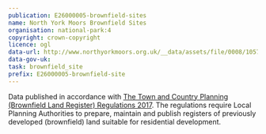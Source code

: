 ```yaml
---
publication: E26000005-brownfield-sites
name: North York Moors Brownfield Sites
organisation: national-park:4
copyright: crown-copyright
licence: ogl
data-url: http://www.northyorkmoors.org.uk/__data/assets/file/0008/1057148/north-york-moors_brownfieldregister_2017-12-14_rev1.csv
data-gov-uk: 
task: brownfield_site
prefix: E26000005-brownfield-site
---
```


Data published in accordance with [The Town and Country Planning (Brownfield Land Register) Regulations 2017](http://www.legislation.gov.uk/uksi/2017/403/contents/made).
The regulations require Local Planning Authorities to prepare, maintain and publish registers of previously developed (brownfield) land suitable for residential development.

